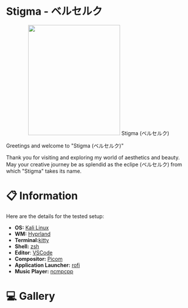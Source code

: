 # Stigma - ベルセルク
<p align="center">
<img src="https://images.fineartamerica.com/images/artworkimages/medium/3/berserk-logo-anime-art-anime-art-transparent.png" width="250" height="300" style=flexbox> 
Stigma (ベルセルク)
</p>

Greetings and welcome to "Stigma (ベルセルク)"

Thank you for visiting and exploring my world of aesthetics and beauty. May your creative journey be as splendid as the eclipe (ベルセルク) from which "Stigma" takes its name.

# 📋 Information
Here are the details for the tested setup:
 - **OS:** [Kali Linux](https://www.kali.org/)
 - **WM:** [Hyprland](https://hyprland.org/)
 - **Terminal:**[kitty](https://sw.kovidgoyal.net/kitty/)
 - **Shell:** [zsh](https://ohmyz.sh/)
 - **Editor**: [VSCode](https://code.visualstudio.com/)
 - **Compositor:** [Picom](https://github.com/yshui/picom)
 - **Application Launcher:** [rofi](https://github.com/davatorium/rofi)
 - **Music Player:** [ncmpcpp](https://github.com/ncmpcpp/ncmpcpp)

# 💻 Gallery
